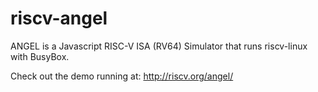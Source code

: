 riscv-angel
=====

ANGEL is a Javascript RISC-V ISA (RV64) Simulator that runs riscv-linux with BusyBox.

Check out the demo running at: http://riscv.org/angel/
